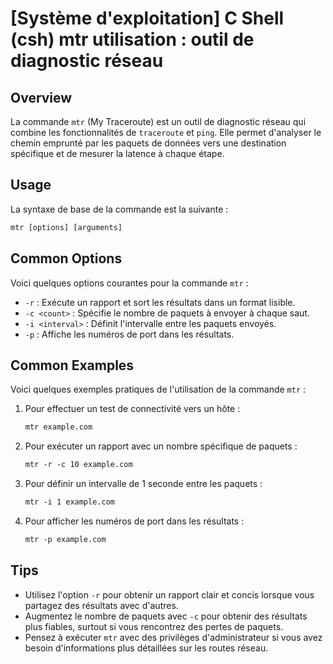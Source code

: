 # [Système d'exploitation] C Shell (csh) mtr utilisation : outil de diagnostic réseau

## Overview
La commande `mtr` (My Traceroute) est un outil de diagnostic réseau qui combine les fonctionnalités de `traceroute` et `ping`. Elle permet d'analyser le chemin emprunté par les paquets de données vers une destination spécifique et de mesurer la latence à chaque étape.

## Usage
La syntaxe de base de la commande est la suivante :

```csh
mtr [options] [arguments]
```

## Common Options
Voici quelques options courantes pour la commande `mtr` :

- `-r` : Exécute un rapport et sort les résultats dans un format lisible.
- `-c <count>` : Spécifie le nombre de paquets à envoyer à chaque saut.
- `-i <interval>` : Définit l'intervalle entre les paquets envoyés.
- `-p` : Affiche les numéros de port dans les résultats.

## Common Examples
Voici quelques exemples pratiques de l'utilisation de la commande `mtr` :

1. Pour effectuer un test de connectivité vers un hôte :

   ```csh
   mtr example.com
   ```

2. Pour exécuter un rapport avec un nombre spécifique de paquets :

   ```csh
   mtr -r -c 10 example.com
   ```

3. Pour définir un intervalle de 1 seconde entre les paquets :

   ```csh
   mtr -i 1 example.com
   ```

4. Pour afficher les numéros de port dans les résultats :

   ```csh
   mtr -p example.com
   ```

## Tips
- Utilisez l'option `-r` pour obtenir un rapport clair et concis lorsque vous partagez des résultats avec d'autres.
- Augmentez le nombre de paquets avec `-c` pour obtenir des résultats plus fiables, surtout si vous rencontrez des pertes de paquets.
- Pensez à exécuter `mtr` avec des privilèges d'administrateur si vous avez besoin d'informations plus détaillées sur les routes réseau.